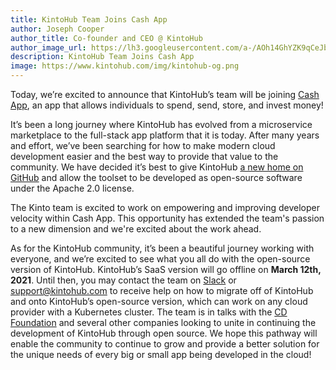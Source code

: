 ```yaml
---
title: KintoHub Team Joins Cash App
author: Joseph Cooper
author_title: Co-founder and CEO @ KintoHub
author_image_url: https://lh3.googleusercontent.com/a-/AOh14GhYZK9qCeJbVqSGcuqL-Y9XvsETwdv4SmNxjrHT=s70-p-k-no
description: KintoHub Team Joins Cash App
image: https://www.kintohub.com/img/kintohub-og.png
---
```


Today, we’re excited to announce that KintoHub’s team will be joining [Cash App](https://cash.app/), an app that allows individuals to spend, send, store, and invest money!

<!--truncate-->

It’s been a long journey where KintoHub has evolved from a microservice marketplace to the full-stack app platform that it is today. After many years and effort, we’ve been searching for how to make modern cloud development easier and the best way to provide that value to the community. We have decided it’s best to give KintoHub [a new home on GitHub](https://github.com/kintoproj) and allow the toolset to be developed as open-source software under the Apache 2.0 license.

The Kinto team is excited to work on empowering and improving developer velocity within Cash App. This opportunity has extended the team's passion to a new dimension and we're excited about the work ahead.

As for the KintoHub community, it’s been a beautiful journey working with everyone, and we’re excited to see what you all do with the open-source version of KintoHub. KintoHub’s SaaS version will go offline on **March 12th, 2021**. Until then, you may contact the team on [Slack](https://slack.kintohub.com/) or [support@kintohub.com](mailto:support@kintohub.com) to receive help on how to migrate off of KintoHub and onto KintoHub’s open-source version, which can work on any cloud provider with a Kubernetes cluster. The team is in talks with the [CD Foundation](https://cd.foundation/) and several other companies looking to unite in continuing the development of KintoHub through open source. We hope this pathway will enable the community to continue to grow and provide a better solution for the unique needs of every big or small app being developed in the cloud!
